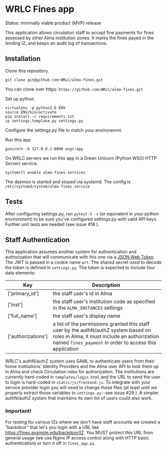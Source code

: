 # WRLC Fines app
Status: minimally viable product (MVP) release

This application allows circulation staff to accept fine payments for fines assessed by other Alma institution zones. It marks the fines payed in the lending IZ, and keeps an audit log of transactions.

## Installation
Clone this repository.
```
git clone git@github.com:WRLC/alma-fines.git
```
You can clone over https: `https://github.com/WRLC/alma-fines.git`

Set up python
```
virtualenv -p python3.6 ENV
source ENV/bin/activate
pip install -r requirements.txt
cp settings.template.py settings.py
```
Configure the settings.py file to match your environemnt.

Run this app
```
gunicorn -b 127.0.0.1:8000 wsgi:app
```
On WRLC servers we run this app in a Green Unicorn (Python WSGI HTTP Server) service. 
```
systemctl enable alma-fines.services
```
The daemon is started and stoped via systemd. The config is `/etc/systemd/system/alma-fines.service`

## Tests
After configuring settings.py, run `pytest-3 -v` (or equivalent in your python environment) to be sure you've configured settings.py with valid API keys. Further unit tests are needed (see issue #18 ).

## Staff Authentication
This application assumes another system for authentication and authorization that will communicate with this one via a [JSON Web Token](https://jwt.io/). The JWT is passed in a cookie name `wrt`. The shared secret used to decode the token is defined in `settings.py`. The token is expected to include four data elements:

| Key | Description |
| -------------- | --------------------------- |
| ['primary_id'] | the staff user's id in Alma |
| ['inst'] | the staff user's institution code as specified in the `ALMA_INSTANCES` settings |
| ['full_name'] | the staff user's display name |
| ['authorizations'] | a list of the permissions granted this staff user by the authN/authZ system based on roles in Alma; it must include an authorization named `fines_payment` in order to access this application |

WRLC's authN/authZ system uses SAML to authenticate users from their home institutions' Identity Providers and the Alma user API to look them up in Alma and check Circulation roles for authorization. 
The institutions are currently hard-coded in `templates/login.html` and the URL to send the user to login is hard-coded in `static/js/frontend.js`.
To integrate with your service provider login you will need to change those files (at least until we properly extract those variables to `settings.py`--see issue #29 ).
A simpler authN/authZ system that maintains its own list of users could also work.

### Important!
For testing for various IZs where we don't have staff accounts we created a "backdoor" that let's you login with a URL like https://fines.example.edu/backdoor/IZ. You MUST protect this URL from general usage (we use Nginx IP access control along with HTTP basic authentication) or turn it off in `fines_app.py`.
